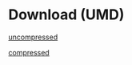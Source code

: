 # Download (UMD)

[uncompressed](https://npmcdn.com/phaser-behavior-plugin@latest/dist/phaser-behavior-plugin.js)

[compressed]()
